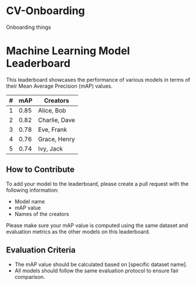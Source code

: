 # CV-Onboarding
Onboarding things





# Machine Learning Model Leaderboard

This leaderboard showcases the performance of various models in terms of their Mean Average Precision (mAP) values.

| #   | mAP   | Creators              |
| --- | ----- | --------------------- |
| 1   | 0.85  | Alice, Bob            |
| 2   | 0.82  | Charlie, Dave         |
| 3   | 0.78  | Eve, Frank            |
| 4   | 0.76  | Grace, Henry          |
| 5   | 0.74  | Ivy, Jack             |

## How to Contribute

To add your model to the leaderboard, please create a pull request with the following information:
- Model name
- mAP value
- Names of the creators

Please make sure your mAP value is computed using the same dataset and evaluation metrics as the other models on this leaderboard.

## Evaluation Criteria

- The mAP value should be calculated based on [specific dataset name].
- All models should follow the same evaluation protocol to ensure fair comparison.

